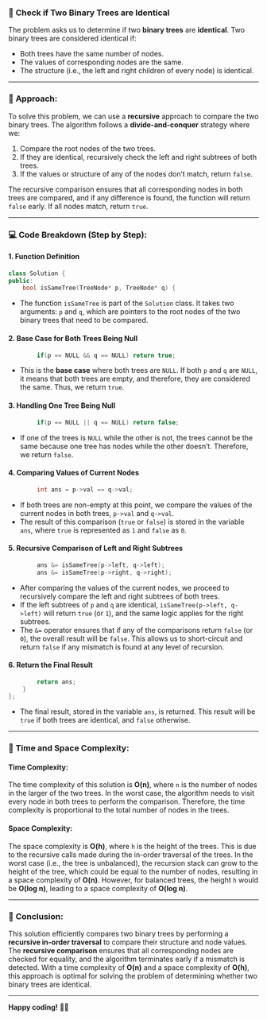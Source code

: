 ### 🌳 **Check if Two Binary Trees are Identical**

The problem asks us to determine if two **binary trees** are **identical**. Two binary trees are considered identical if:
- Both trees have the same number of nodes.
- The values of corresponding nodes are the same.
- The structure (i.e., the left and right children of every node) is identical.

---

### 🔑 **Approach:**

To solve this problem, we can use a **recursive** approach to compare the two binary trees. The algorithm follows a **divide-and-conquer** strategy where we:
1. Compare the root nodes of the two trees.
2. If they are identical, recursively check the left and right subtrees of both trees.
3. If the values or structure of any of the nodes don’t match, return `false`.

The recursive comparison ensures that all corresponding nodes in both trees are compared, and if any difference is found, the function will return `false` early. If all nodes match, return `true`.

---

### 💻 **Code Breakdown (Step by Step):**

#### **1. Function Definition**

```cpp
class Solution {
public:
    bool isSameTree(TreeNode* p, TreeNode* q) {
```

- The function `isSameTree` is part of the `Solution` class. It takes two arguments: `p` and `q`, which are pointers to the root nodes of the two binary trees that need to be compared.

#### **2. Base Case for Both Trees Being Null**

```cpp
        if(p == NULL && q == NULL) return true;
```

- This is the **base case** where both trees are `NULL`. If both `p` and `q` are `NULL`, it means that both trees are empty, and therefore, they are considered the same. Thus, we return `true`.

#### **3. Handling One Tree Being Null**

```cpp
        if(p == NULL || q == NULL) return false;
```

- If one of the trees is `NULL` while the other is not, the trees cannot be the same because one tree has nodes while the other doesn’t. Therefore, we return `false`.

#### **4. Comparing Values of Current Nodes**

```cpp
        int ans = p->val == q->val;
```

- If both trees are non-empty at this point, we compare the values of the current nodes in both trees, `p->val` and `q->val`.
- The result of this comparison (`true` or `false`) is stored in the variable `ans`, where `true` is represented as `1` and `false` as `0`.

#### **5. Recursive Comparison of Left and Right Subtrees**

```cpp
        ans &= isSameTree(p->left, q->left);
        ans &= isSameTree(p->right, q->right);
```

- After comparing the values of the current nodes, we proceed to recursively compare the left and right subtrees of both trees. 
- If the left subtrees of `p` and `q` are identical, `isSameTree(p->left, q->left)` will return `true` (or `1`), and the same logic applies for the right subtrees.
- The `&=` operator ensures that if any of the comparisons return `false` (or `0`), the overall result will be `false`. This allows us to short-circuit and return `false` if any mismatch is found at any level of recursion.

#### **6. Return the Final Result**

```cpp
        return ans;
    }
};
```

- The final result, stored in the variable `ans`, is returned. This result will be `true` if both trees are identical, and `false` otherwise.

---

### 🧠 **Time and Space Complexity:**

#### **Time Complexity:**

The time complexity of this solution is **O(n)**, where `n` is the number of nodes in the larger of the two trees. In the worst case, the algorithm needs to visit every node in both trees to perform the comparison. Therefore, the time complexity is proportional to the total number of nodes in the trees.

#### **Space Complexity:**

The space complexity is **O(h)**, where `h` is the height of the trees. This is due to the recursive calls made during the in-order traversal of the trees. In the worst case (i.e., the tree is unbalanced), the recursion stack can grow to the height of the tree, which could be equal to the number of nodes, resulting in a space complexity of **O(n)**. However, for balanced trees, the height `h` would be **O(log n)**, leading to a space complexity of **O(log n)**.

---

### 🎯 **Conclusion:**

This solution efficiently compares two binary trees by performing a **recursive in-order traversal** to compare their structure and node values. The **recursive comparison** ensures that all corresponding nodes are checked for equality, and the algorithm terminates early if a mismatch is detected. With a time complexity of **O(n)** and a space complexity of **O(h)**, this approach is optimal for solving the problem of determining whether two binary trees are identical.

---

**Happy coding!** 🌱✨